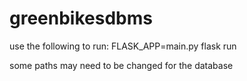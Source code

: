 # greenbikesdbms

use the following to run: FLASK_APP=main.py flask run

some paths may need to be changed for the database

